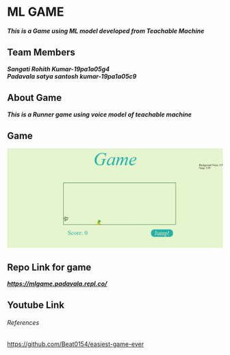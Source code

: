 # ML GAME
***This is a Game using ML model developed from Teachable Machine***

## Team Members
***Sangati Rohith Kumar-19pa1a05g4<br>
Padavala satya santosh kumar-19pa1a05c9***

## About Game
***This is a Runner game using voice model of teachable machine***
## Game
![alt text](https://github.com/santosh-kumar8367/mlgame/blob/master/game.png)
## Repo Link for game
***https://mlgame.padavala.repl.co/***

## Youtube Link


###### References
https://github.com/Beat0154/easiest-game-ever
